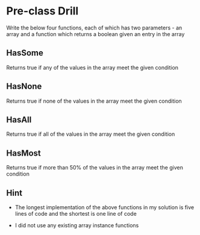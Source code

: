 # Pre-class Drill

Write the below four functions, each of which has two parameters - an array and a function which returns a boolean given an entry in the array

## HasSome

Returns true if any of the values in the array meet the given condition

## HasNone

Returns true if none of the values in the array meet the given condition

## HasAll

Returns true if all of the values in the array meet the given condition

## HasMost

Returns true if more than 50% of the values in the array meet the given condition

## Hint

- The longest implementation of the above functions in my solution is five lines of code and the shortest is one line of code

- I did not use any existing array instance functions
